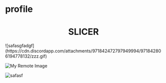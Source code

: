 # profile

<h1 align="center">SLICER</h1>
![safasgfadgf](https://cdn.discordapp.com/attachments/971842472797949994/971842806194778132/zzz.gif)

![My Remote Image](https://i.imgur.com/gM0zF1w.jpeg)

![safasf](https://cdn.discordapp.com/attachments/971842472797949994/971842806194778132/zzz.gif)
<p align="left">
</p>


